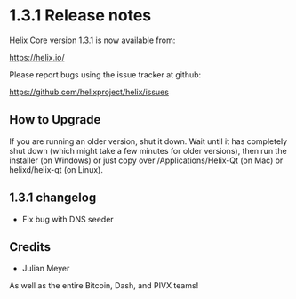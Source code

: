 1.3.1 Release notes
====================

Helix Core version 1.3.1 is now available from:

  https://helix.io/

Please report bugs using the issue tracker at github:

  https://github.com/helixproject/helix/issues


How to Upgrade
--------------

If you are running an older version, shut it down. Wait until it has completely
shut down (which might take a few minutes for older versions), then run the
installer (on Windows) or just copy over /Applications/Helix-Qt (on Mac) or
helixd/helix-qt (on Linux).


1.3.1 changelog
----------------

- Fix bug with DNS seeder


Credits
--------

- Julian Meyer

As well as the entire Bitcoin, Dash, and PIVX teams!